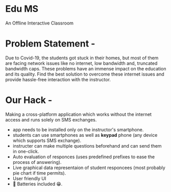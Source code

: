 # Edu MS
An Offline Interactive Classroom

# Problem Statement - 
  Due to Covid-19,  the students got stuck in their homes, but most of them are facing network issues like no internet, low bandwidth and, truncated bandwidth caps.
  These problems have an immense impact on the education and its quality. Find the best solution to overcome these internet issues and provide hassle-free interaction with the       instructor.
  
# Our Hack -
  Making a cross-platform application which works without the internet access and runs solely on SMS exchanges.
   - app needs to be installed only on the instructor's smartphone.
   - students can use smartphones as well as <b>keypad</b> phone (any device which supports SMS exchange).
   - instructer can make multiple questions beforehand and can send them in one-click.
   - Auto evaluation of responces (uses predefined prefixes to ease the process of answering).
   - Live graphical data representaion of student responcees (most probably pie chart if time permits).
   - User friendly UI 
   - 🔋 Batteries included 😁.
